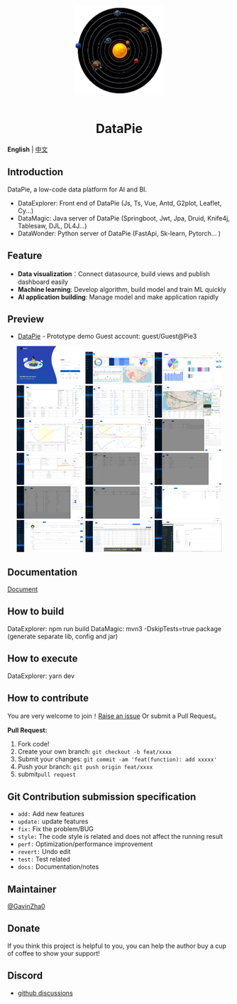 <div align="center"> <a href="https://github.com/GavinZha0/DataPie"> <img alt="DataPie Logo" width="200" height="200" src="/public/resource/img/solar.png"> </a> <br> <br>

<h1>DataPie</h1>
</div>

**English** | [中文](./README.zh-CN.md)

## Introduction
DataPie, a low-code data platform for AI and BI.
- DataExplorer: Front end of DataPie (Js, Ts, Vue, Antd, G2plot, Leaflet, Cy...)
- DataMagic: Java server of DataPie (Springboot, Jwt, Jpa, Druid, Knife4j, Tablesaw, DJL, DL4J...)
- DataWonder: Python server of DataPie (FastApi, Sk-learn, Pytorch... )

## Feature
- **Data visualization**：Connect datasource, build views and publish dashboard easily 
- **Machine learning**: Develop algorithm, build model and train ML quickly
- **AI application building**: Manage model and make application rapidly

## Preview
- [DataPie](http://ec2-18-189-195-0.us-east-2.compute.amazonaws.com:3721/) - Prototype demo
Guest account: guest/Guest@Pie3

<p align="center">
    <img alt="DataPie Logo" width="30%" src="/public/resource/img/doc/login.png">
    <img alt="DataPie Logo" width="30%" src="/public/resource/img/doc/home.png">
    <img alt="DataPie Logo" width="30%" src="/public/resource/img/doc/dashboard.png">
    <img alt="DataPie Logo" width="30%" src="/public/resource/img/doc/vis-dataset.png">
    <img alt="DataPie Logo" width="30%" src="/public/resource/img/doc/vis-dataview1.png">
    <img alt="DataPie Logo" width="30%" src="/public/resource/img/doc/vis-dataview2.png">
    <img alt="DataPie Logo" width="30%" src="/public/resource/img/doc/vis-dataview3.png">
    <img alt="DataPie Logo" width="30%" src="/public/resource/img/doc/vis-report.png">
    <img alt="DataPie Logo" width="30%" src="/public/resource/img/doc/source-datasource.png">
    <img alt="DataPie Logo" width="30%" src="/public/resource/img/doc/source-import.png">
    <img alt="DataPie Logo" width="30%" src="/public/resource/img/doc/admin-user.png">
    <img alt="DataPie Logo" width="30%" src="/public/resource/img/doc/admin-role.png">
    <img alt="DataPie Logo" width="30%" src="/public/resource/img/doc/admin-menu.png">
    <img alt="DataPie Logo" width="30%" src="/public/resource/img/doc/admin-param.png">
    <img alt="DataPie Logo" width="30%" src="/public/resource/img/doc/admin-org.png">
    <img alt="DataPie Logo" width="30%" src="/public/resource/img/doc/admin-center.png">
    <img alt="DataPie Logo" width="30%" src="/public/resource/img/doc/monitor-druid.png">
    <img alt="DataPie Logo" width="30%" src="/public/resource/img/doc/monitor-knife4j.png">
</p>

## Documentation
[Document](https://github.com/GavinZha0/DataPie/)

## How to build
DataExplorer: npm run build
DataMagic: mvn3 -DskipTests=true package (generate separate lib, config and jar)

## How to execute
DataExplorer: yarn dev

## How to contribute
You are very welcome to join！[Raise an issue](https://github.com/GavinZha0/DataPie/issues/new/choose) Or submit a Pull Request。

**Pull Request:**
1. Fork code!
2. Create your own branch: `git checkout -b feat/xxxx`
3. Submit your changes: `git commit -am 'feat(function): add xxxxx'`
4. Push your branch: `git push origin feat/xxxx`
5. submit`pull request`

## Git Contribution submission specification
  - `add:` Add new features
  - `update:` update features
  - `fix:` Fix the problem/BUG
  - `style:` The code style is related and does not affect the running result
  - `perf:` Optimization/performance improvement
  - `revert:` Undo edit
  - `test:` Test related
  - `docs:` Documentation/notes

## Maintainer
[@GavinZha0](https://github.com/GavinZha0)

## Donate
If you think this project is helpful to you, you can help the author buy a cup of coffee to show your support!

## Discord
- [github discussions](https://github.com/GavinZha0/DataPie/discussions)


